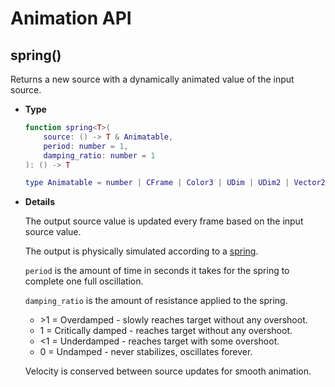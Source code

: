 # Animation API

## spring()

Returns a new source with a dynamically animated value of the input source.

- **Type**

    ```lua
    function spring<T>(
        source: () -> T & Animatable,
        period: number = 1,
        damping_ratio: number = 1
    ): () -> T

    type Animatable = number | CFrame | Color3 | UDim | UDim2 | Vector2 | Vector3
    ```

- **Details**

    The output source value is updated every frame based on the input source
    value.

    The output is physically simulated according to a
    [spring](https://en.wikipedia.org/wiki/Simple_harmonic_motion).

    `period` is the amount of time in seconds it takes for the spring to
    complete one full oscillation.

    `damping_ratio` is the amount of resistance applied to the spring.

    - \>1 = Overdamped - slowly reaches target without any overshoot.
    - 1 = Critically damped - reaches target without any overshoot.
    - <1 = Underdamped - reaches target with some overshoot.
    - 0 = Undamped - never stabilizes, oscillates forever.

    Velocity is conserved between source updates for smooth animation.
